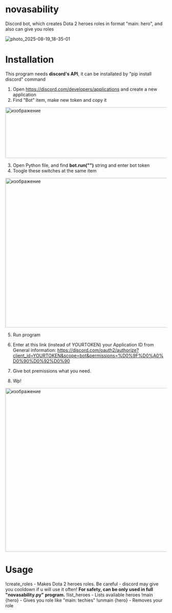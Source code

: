 # novasability
Discord bot, which creates Dota 2 heroes roles in format "main: hero", and also can give you roles

![photo_2025-08-19_18-35-01](https://github.com/user-attachments/assets/d5801605-bcd9-4b03-bef9-8738afb4df05)
# Installation
This program needs __discord's API__, it can be installated by "pip install discord" command

1. Open https://discord.com/developers/applications and create a new application
2. Find "Bot" item, make new token and copy it
 <img width="1780" height="159" alt="изображение" src="https://github.com/user-attachments/assets/1a6d5db5-ae30-4c93-93a7-03c9d8cdc22b" />

3. Open Python file, and find __bot.run("")__ string and enter bot token
4. Toogle these switches at the same item
<img width="1525" height="468" alt="изображение" src="https://github.com/user-attachments/assets/028eafac-6b7a-4c97-a7d0-da75f6ed4d9f" />

5. Run program

6. Enter at this link (instead of YOURTOKEN) your Application ID from General information:
   https://discord.com/oauth2/authorize?client_id=YOURTOKEN&scope=bot&permissions=%D0%9F%D0%A0%D0%90%D0%92%D0%90

7. Give bot premissions what you need.

8. Wp!
<img width="976" height="512" alt="изображение" src="https://github.com/user-attachments/assets/ac506122-af10-45f0-9f56-c4cc53f7a026" />

# Usage

!create_roles - Makes Dota 2 heroes roles. Be careful - discord may give you cooldown if u will use it often! __For safety, can be only used in full "novasability.py" program.__
!list_heroes - Lists avaliable heroes
!main {hero} - Gives you role like "main: techies"
!unmain {hero} - Removes your role
